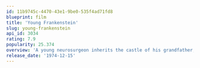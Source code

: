 ```yaml
---
id: 11b9745c-4470-43e1-9be0-535f4ad71fd8
blueprint: film
title: 'Young Frankenstein'
slug: young-frankenstein
api_id: 3034
rating: 7.9
popularity: 25.374
overview: 'A young neurosurgeon inherits the castle of his grandfather, the famous Dr. Victor von Frankenstein. In the castle he finds a funny hunchback, a pretty lab assistant and the elderly housekeeper. Young Frankenstein believes that the work of his grandfather was delusional, but when he discovers the book where the mad doctor described his reanimation experiment, he suddenly changes his mind.'
release_date: '1974-12-15'
---
```

